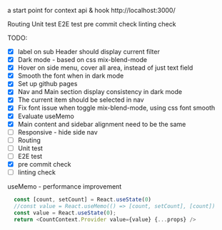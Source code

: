 a start point for context api & hook
http://localhost:3000/

Routing
Unit test
E2E test
pre commit check
linting check

TODO:

- [x] label on sub Header should display current filter
- [x] Dark mode - based on css mix-blend-mode
- [x] Hover on side menu, cover all area, instead of just text field
- [x] Smooth the font when in dark mode
- [x] Set up github pages
- [x] Nav and Main section display consistency in dark mode
- [x] The current item should be selected in nav
- [x] Fix font issue when toggle mix-blend-mode, using css font smooth
- [x] Evaluate useMemo
- [x] Main content and sidebar alignment need to be the same
- [ ] Responsive - hide side nav
- [ ] Routing
- [ ] Unit test
- [ ] E2E test
- [x] pre commit check
- [ ] linting check

useMemo - performance improvement

```javascript
  const [count, setCount] = React.useState(0)
  //const value = React.useMemo(() => [count, setCount], [count])
  const value = React.useState(0);
  return <CountContext.Provider value={value} {...props} />
```
